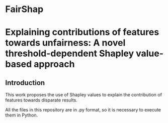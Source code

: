 # FairShap

# Explaining contributions of features towards unfairness: A novel threshold-dependent Shapley value-based approach

## Introduction

This work proposes the use of Shapley values to explain the contribution of features towards disparate results.

All the files in this repository are in .py format, so it is necessary to execute them in Python. 
